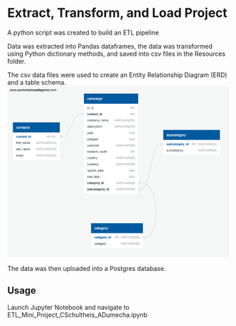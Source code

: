 # Extract, Transform, and Load Project 
A python script was created to build an ETL pipeline

Data was extracted into Pandas dataframes, the data was transformed using Python dictionary methods, and saved into csv files in the Resources folder.

The csv data files were used to create an Entity Relationship Diagram (ERD) and a table schema. 
![Crowdfunding-QuickDBD.png](https://github.com/cassidyschul/Crowdfunding_ETL/blob/main/Crowdfunding-QuickDBD.png?raw=true)

The data was then uploaded into a Postgres database. 


## Usage
Launch Jupyter Notebook and navigate to ETL_Mini_Project_CSchultheis_ADumecha.ipynb

